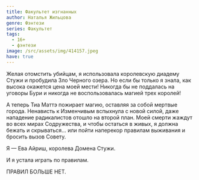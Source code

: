 ```yaml
---
title: Факультет изгнанных
author: Наталья Жильцова
genre: Фэнтези
series: Факультет
tags:
  - 16+
  - фэнтези
image: /src/assets/img/414157.jpeg
have: true
---
```

Желая отомстить убийцам, я использовала королевскую диадему Стужи и пробудила Зло Черного озера. Но если бы только я знала, как высока окажется цена моей мести! Никогда бы не поддалась на уговоры Бури и никогда не воспользовалась магией трех королей!

А теперь Тиа Маттэ пожирает магию, оставляя за собой мертвые города. Ненависть к Изменчивым вспыхнула с новой силой, даже нападение радикалистов отошло на второй план. Моей смерти жаждут во всех мирах Содружества, и чтобы остаться в живых, я должна бежать и скрываться... или пойти наперекор правилам выживания и бросить вызов Совету.

Я — Ева Айриш, королева Домена Стужи.

И я устала играть по правилам.

ПРАВИЛ БОЛЬШЕ НЕТ.
